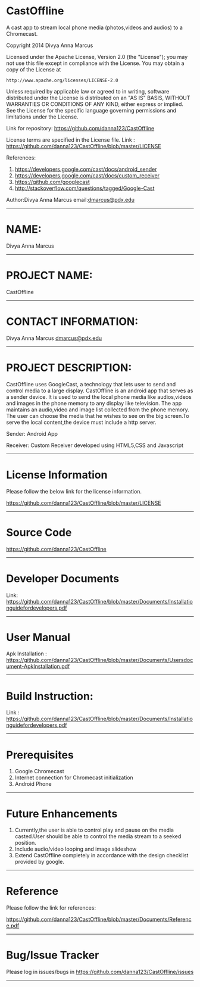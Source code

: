 CastOffline
===========

A cast app to stream local phone media (photos,videos and audios) to a Chromecast.

Copyright 2014 Divya Anna Marcus

Licensed under the Apache License, Version 2.0 (the "License");
you may not use this file except in compliance with the License.
You may obtain a copy of the License at

    http://www.apache.org/licenses/LICENSE-2.0

Unless required by applicable law or agreed to in writing, software
distributed under the License is distributed on an "AS IS" BASIS,
WITHOUT WARRANTIES OR CONDITIONS OF ANY KIND, either express or implied.
See the License for the specific language governing permissions and
limitations under the License.

Link for repository: https://github.com/danna123/CastOffline

License terms are specified in the License file. Link : https://github.com/danna123/CastOffline/blob/master/LICENSE

References:

1. https://developers.google.com/cast/docs/android_sender
2. https://developers.google.com/cast/docs/custom_receiver
3. https://github.com/googlecast
4. http://stackoverflow.com/questions/tagged/Google-Cast

Author:Divya Anna Marcus
email:dmarcus@pdx.edu

------------------------------------------------------------------------------------------------------------------------

NAME:
=====

Divya Anna Marcus

------------------------------------------------------------------------------------------------------------------------

PROJECT NAME:
=============

CastOffline

----------------------------------------------------------------------------------------------------------------------

CONTACT INFORMATION:
====================

Divya Anna Marcus
dmarcus@pdx.edu

-----------------------------------------------------------------------------------------------------------------------

PROJECT DESCRIPTION:
===================

CastOffline uses GoogleCast, a technology that lets user to send and control media to a large display. CastOffline is an android app that serves as a sender device. It is used to send the local phone media like audios,videos and images in the phone memory to any display like television. The app maintains an audio,video and image list collected from the phone memory. The user can choose the media that he wishes to see on the big screen.To serve the local content,the device must include a http server. 

Sender: Android App

Receiver: Custom Receiver developed using HTML5,CSS and Javascript

-----------------------------------------------------------------------------------------------------------------------

License Information
====================

Please follow the below link for the license information.

https://github.com/danna123/CastOffline/blob/master/LICENSE

------------------------------------------------------------------------------------------------------------------------

Source Code
===========

https://github.com/danna123/CastOffline

------------------------------------------------------------------------------------------------------------------------

Developer Documents
===================

Link: https://github.com/danna123/CastOffline/blob/master/Documents/Installationguidefordevelopers.pdf

------------------------------------------------------------------------------------------------------------------------

User Manual
===========

Apk Installation : https://github.com/danna123/CastOffline/blob/master/Documents/Usersdocument-ApkInstallation.pdf


------------------------------------------------------------------------------------------------------------------------

Build Instruction:
==================

Link : https://github.com/danna123/CastOffline/blob/master/Documents/Installationguidefordevelopers.pdf

-----------------------------------------------------------------------------------------------------------------------

Prerequisites
==============

1. Google Chromecast
2. Internet connection for Chromecast initialization
3. Android Phone

----------------------------------------------------------------------------------------------------------------------

Future Enhancements
===================
1. Currently,the user is able to control play and pause on the media casted.User should be able to control the media stream to a seeked position.
2. Include audio/video looping and image slideshow
3. Extend CastOffline completely in accordance with the design checklist provided by google.


-----------------------------------------------------------------------------------------------------------------------

Reference
==========

Please follow the link for references: 

https://github.com/danna123/CastOffline/blob/master/Documents/Reference.pdf


----------------------------------------------------------------------------------------------------------------------

Bug/Issue Tracker
=================

Please log in issues/bugs in https://github.com/danna123/CastOffline/issues

---------------------------------------------------------------------------------------------------------------------



